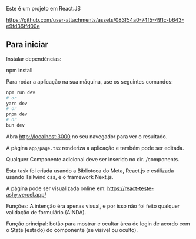 Este é um projeto em React.JS



https://github.com/user-attachments/assets/083f54a0-74f5-491c-b643-e9fd36ffd00e



## Para iniciar

Instalar dependências:

npm install

Para rodar a aplicação na sua máquina, use os seguintes comandos:

```bash
npm run dev
# or
yarn dev
# or
pnpm dev
# or
bun dev
```

Abra [http://localhost:3000](http://localhost:3000) no seu navegador para ver o resultado.

A página `app/page.tsx` renderiza a aplicação e também pode ser editada. 

Qualquer Componente adicional deve ser inserido no dir. /components.

Esta task foi criada usando a Biblioteca do Meta, React.js e estilizada usando Tailwind css, e o framework Next.js.

A página pode ser visualizada online em: https://react-teste-ashy.vercel.app/


Funções:
A intenção éra apenas visual, e por isso não foi feito qualquer validação de formulário (AINDA).

Função principal: botão para mostrar e ocultar área de login de acordo com o State (estado) do componente (se visivel ou oculto).

